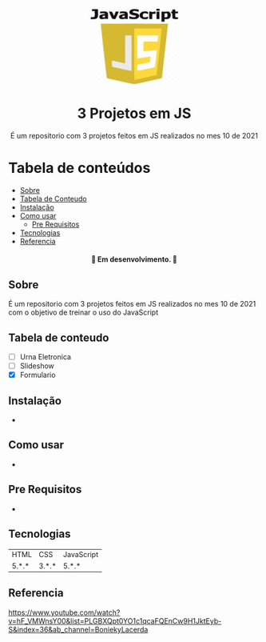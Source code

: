 <p align="center">
  <a href="https://unform.dev">
    <img src="img/Logo.png" height="150" width="175" alt="Unform" />
  </a>
</p>
<h1 align="center">3 Projetos em JS</h1> 

<p align="center">É um repositorio com 3 projetos feitos em JS realizados no mes 10 de 2021</p>

Tabela de conteúdos
=================
<!--ts-->
   * [Sobre](#Sobre)
   * [Tabela de Conteudo](#tabela-de-conteudo)
   * [Instalação](#Instalação)
   * [Como usar](#como-usar)
      * [Pre Requisitos](#pre-requisitos)
   * [Tecnologias](#tecnologias)
   * [Referencia](#Referencia)
<!--te-->


<h4 align="center"> 
  🚧  Em desenvolvimento.  🚧
</h4>

## Sobre

É um repositorio com 3 projetos feitos em JS realizados no mes 10 de 2021 com o objetivo de treinar o uso do JavaScript

## Tabela de conteudo

- [ ] Urna Eletronica
- [ ] Slideshow
- [x] Formulario

## Instalação

-

## Como usar

-

## Pre Requisitos

-

## Tecnologias

<table>
    <tr>
    <td>HTML</td>
    <td>CSS</td>
    <td>JavaScript</td>
    </tr>
    <tr>
    <td>5.*.*</td>
    <td>3.*.*</td>
    <td>5.*.*</td>
    </tr>
</table>

## Referencia

https://www.youtube.com/watch?v=hF_VMWnsY00&list=PLGBXQpt0YO1c1qcaFQEnCw9H1JktEyb-S&index=36&ab_channel=BoniekyLacerda